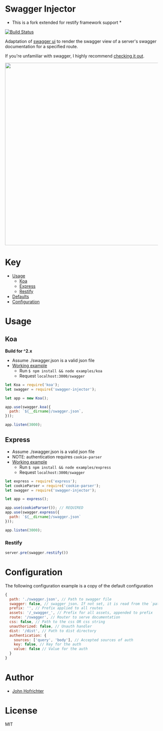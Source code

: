 # Swagger Injector

* This is a fork extended for restify framework support *

[![Build Status](https://travis-ci.org/johnhof/swagger-injector.svg?branch=master)](https://travis-ci.org/johnhof/swagger-injector)

Adaptation of [swagger ui](https://github.com/swagger-api/swagger-ui) to render the swagger view of a server's swagger documentation for a specified route.

If you're unfamiliar with swagger, I highly recommend [checking it out](http://swagger.io/).

<img src="http://i.imgur.com/lR2qpnE.png" width="600">

# Key

- [Usage](#usage)
  - [Koa](#koa)
  - [Express](#express)
  - [Restify](#restify)
- [Defaults](#defaults)
- [Configuration](#configuration)

# Usage

## Koa

**Build for ^2.x**

* Assume ./swagger.json is a valid json file
* [Working example](https://github.com/johnhof/swagger-injector/tree/master/examples/koa.js)
  * Run `$ npm install && node examples/koa`
  * Request `localhost:3000/swagger`

```javascript
let Koa = require('koa');
let swagger = require('swagger-injector');

let app = new Koa();

app.use(swagger.koa({
  path: `${__dirname}/swagger.json`,
}));

app.listen(3000);
```

## Express

* Assume ./swagger.json is a valid json file
* NOTE: authentication requires `cookie-parser`
* [Working example](https://github.com/johnhof/swagger-injector/tree/master/examples/express.js)
  * Run `$ npm install && node examples/express`
  * Request `localhost:3000/swagger`

```javascript
let express = require('express');
let cookieParser = require('cookie-parser');
let swagger = require('swagger-injector');

let app = express();

app.use(cookieParser()); // REQUIRED
app.use(swagger.express({
  path: `${__dirname}/swagger.json`
}));

app.listen(3000);
```

### Restify

```javascript
server.pre(swagger.restify())
```

# Configuration

The following configuration example is a copy of the default configuration

```javascript
{
  path: './swagger.json', // Path to swagger file
  swagger: false, // swagger json. If not set, it is read from the `path` file
  prefix: '', // Prefix applied to all routes
  assets: '/_swagger_', // Prefix for all assets, appended to prefix
  route: '/swagger', // Router to serve documentation
  css: false, // Path to the css OR css string
  unauthorized: false, // Unauth handler
  dist: '/dist', // Path to dist directory
  authentication: {
    sources: ['query', 'body'], // Accepted sources of auth
    key: false, // Key for the auth
    value: false // Value for the auth
  }
}
```

# Author

  - [John Hofrichter](https://github.com/johnhof)

# License

  MIT
